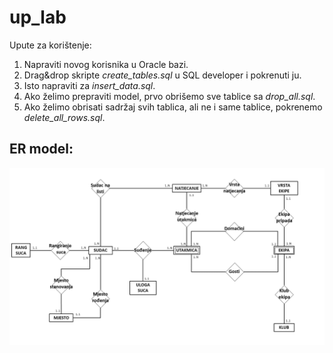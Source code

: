 # up_lab

Upute za korištenje:
1. Napraviti novog korisnika u Oracle bazi.
2. Drag&drop skripte *create_tables.sql* u SQL developer i pokrenuti ju.
3. Isto napraviti za *insert_data.sql*.
4. Ako želimo prepraviti model, prvo obrišemo sve tablice sa *drop_all.sql*.
5. Ako želimo obrisati sadržaj svih tablica, ali ne i same tablice, pokrenemo *delete_all_rows.sql*.

## ER model:
<img src="ER_model.png" width="900">
